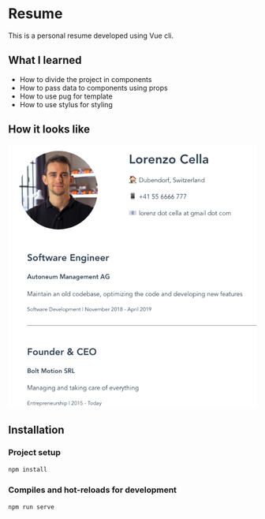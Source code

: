# Resume

This is a personal resume developed using Vue cli.

## What I learned

- How to divide the project in components
- How to pass data to components using props
- How to use pug for template
- How to use stylus for styling

## How it looks like

![picture of the webpage](/src/assets/resume.png)

## Installation

### Project setup

```bash
npm install
```

### Compiles and hot-reloads for development

```bash
npm run serve
```
